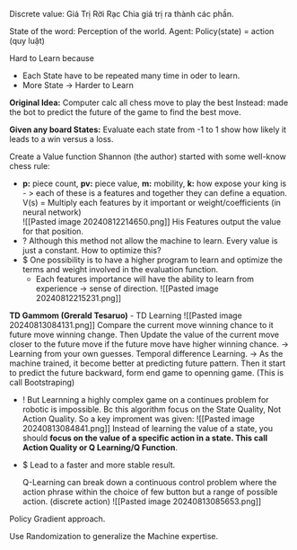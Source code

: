 Discrete value: Giá Trị Rời Rạc
	Chia giá trị ra thành các phần.

State of the word: Perception of the world.
Agent: 
Policy(state) = action (quy luật)

Hard to Learn because
+ Each State have to be repeated many time in oder to learn.
+ More State -> Harder to Learn

**Original Idea:** Computer calc all chess move to play the best
Instead: made the bot to predict the future of the game to find the best move.

**Given any board States:** Evaluate each state from -1 to 1 show how likely it leads to a win versus a loss.

Create a Value function Shannon (the author) started with some well-know chess rule:
+ **p:** piece count, **pv:** piece value, **m:** mobility, **k:** how expose your king is - > each of these is a features and together they can define a equation.
	V(s) =  Multiply each features by it important or weight/coefficients (in neural network)  
	![[Pasted image 20240812214650.png]]
	His Features output the value for that position.
+ ? Although this method not allow the machine to learn. Every value is just a constant. How to optimize this?
+ $ One possibility is to have a higher program to learn and optimize the terms and weight involved in the evaluation function. 
	+ Each features importance will have the ability to learn from experience -> sense of direction.  ![[Pasted image 20240812215231.png]]

 **TD Gammom (Grerald Tesaruo)** - TD Learning
 ![[Pasted image 20240813084131.png]]
Compare the current move winning chance to it future move winning change. Then Update the value of the current move closer to the future move if the future move have higher winning chance.
-> Learning from your own guesses. Temporal difference Learning. 
-> As the machine trained, it become better at predicting future pattern. Then it start to predict the future backward, form end game to openning game. (This is call Bootstraping)

+ ! But Learnning a highly complex game on a continues problem for robotic is impossible.
	Bc this algorithm focus on the State Quality, Not Action Quality. So a key improment was given:
	![[Pasted image 20240813084841.png]]
	Instead of learning the value of a state, you should **focus on the value of a specific action in a state. This call Action Quality or Q Learning/Q Function**.
+ $ Lead to a faster and more stable result.

	Q-Learning can break down a continuous control problem where the action phrase within the choice of few button but a range of possible action. (discrete action)
	![[Pasted image 20240813085653.png]]


Policy Gradient approach.

Use Randomization to generalize the Machine expertise.

